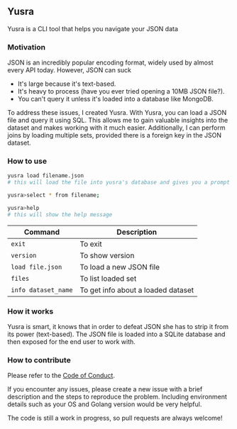 ## Yusra
Yusra is a CLI tool that helps you navigate your JSON data

### Motivation
JSON is an incredibly popular encoding format, widely used by almost every API today. However, JSON can suck

- It's large because it's text-based.
- It's heavy to process (have you ever tried opening a 10MB JSON file?).
- You can't query it unless it's loaded into a database like MongoDB.

To address these issues, I created Yusra. With Yusra, you can load a JSON file and query it using SQL. This allows me to gain valuable insights into the dataset and makes working with it much easier. Additionally, I can perform joins by loading multiple sets, provided there is a foreign key in the JSON dataset.

### How to use
```bash
yusra load filename.json
# this will load the file into yusra's database and gives you a prompt that you can run SQL SQL queries on
```

```bash
yusra>select * from filename;
```


```bash
yusra>help
# this will show the help message
```

| Command               | Description                           |
|-----------------------|---------------------------------------|
| `exit`                | To exit                               |
| `version`             | To show version                       |
| `load file.json`      | To load a new JSON file               |
| `files`               | To list loaded set                    |
| `info dataset_name`   | To get info about a loaded dataset    |


### How it works
Yusra is smart, it knows that in order to defeat JSON she has to strip it from its power (text-based). The JSON file is loaded into a SQLite database
and then exposed for the end user to work with.

### How to contribute
Please refer to the [Code of Conduct](./CODE_OF_CONDUCT). 

If you encounter any issues, please create a new issue with a brief description and the steps to reproduce the problem. Including environment details such as your OS and Golang version would be very helpful.

The code is still a work in progress, so pull requests are always welcome!